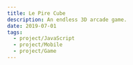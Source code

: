 ```yaml
---
title: Le Pire Cube
description: An endless 3D arcade game.
date: 2019-07-01
tags:
  - project/JavaScript
  - project/Mobile
  - project/Game
---
```


